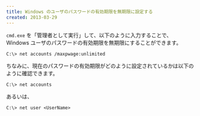 ```yaml
---
title: Windows のユーザのパスワードの有効期限を無期限に設定する
created: 2013-03-29
---
```


`cmd.exe` を「管理者として実行」して、以下のように入力することで、Windows ユーザのパスワードの有効期限を無期限にすることができます。

```
C:\> net accounts /maxpwage:unlimited
```

ちなみに、現在のパスワードの有効期限がどのように設定されているかは以下のように確認できます。

```
C:\> net accounts
```

あるいは、

```
C:\> net user <UserName>
```

